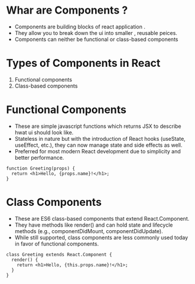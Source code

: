 # Whar are Components ?

- Components are building blocks of react application .
- They allow you to break down the ui into smaller , reusable peices.
- Components can neither be functional or class-based components

# Types of Components in React

1. Functional components
2. Class-based components

# Functional Components

- These are simple javascript functions which returns JSX to describe hwat ui should look like.
- Stateless in nature but with the introduction of React hooks (useState, useEffect, etc.), they can now manage state and side effects as well.
- Preferred for most modern React development due to simplicity and better performance.

```
function Greeting(props) {
  return <h1>Hello, {props.name}!</h1>;
}

```

# Class Components

- These are ES6 class-based components that extend React.Component.
- They have methods like render() and can hold state and lifecycle methods (e.g., componentDidMount, componentDidUpdate).
- While still supported, class components are less commonly used today in favor of functional components.

```
class Greeting extends React.Component {
  render() {
    return <h1>Hello, {this.props.name}!</h1>;
  }
}

```
